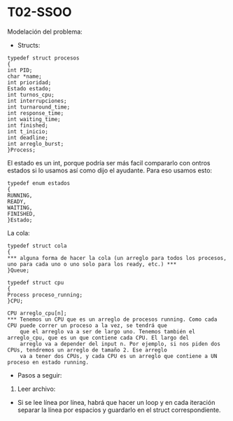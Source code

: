 # T02-SSOO

Modelación del problema:

- Structs:
```
typedef struct procesos
{
int PID;
char *name;
int prioridad;
Estado estado;
int turnos_cpu;
int interrupciones;
int turnaround_time;
int response_time;
int waiting_time;
int finished;
int t_inicio;
int deadline;
int arreglo_burst;
}Process;
```
El estado es un int, porque podría ser más facil compararlo con ontros estados si lo usamos así como dijo el ayudante.
Para eso usamos esto:

```
typedef enum estados
{
RUNNING,
READY,
WAITING,
FINISHED,
}Estado;
```
La cola:

```
typedef struct cola
{
*** alguna forma de hacer la cola (un arreglo para todos los procesos, uno para cada uno o uno solo para los ready, etc.) ***
}Queue;
```


```
typedef struct cpu
{
Process proceso_running;
}CPU;
```
```
CPU arreglo_cpu[n];
*** Tenemos un CPU que es un arreglo de procesos running. Como cada CPU puede correr un proceso a la vez, se tendrá que
    que el arreglo va a ser de largo uno. Tenemos también el arreglo_cpu, que es un que contiene cada CPU. El largo del 
    arreglo va a depender del input n. Por ejemplo, si nos piden dos CPUs, tendremos un arreglo de tamaño 2. Ese arreglo
    va a tener dos CPUs, y cada CPU es un arreglo que contiene a UN proceso en estado running.
```
- Pasos a seguir:

1. Leer archivo:
  - Si se lee línea por línea, habrá que hacer un loop y en cada iteración separar la línea por espacios y guardarlo en el struct correspondiente.
    
